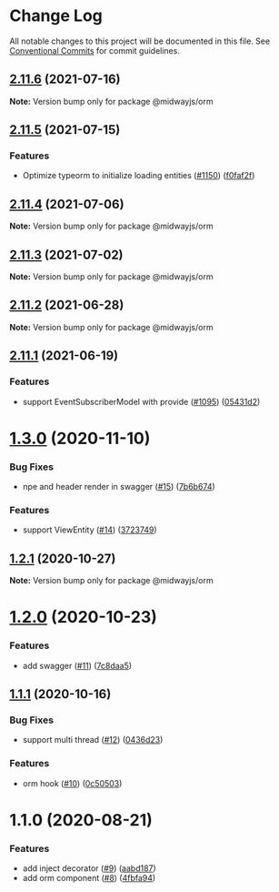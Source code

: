 # Change Log

All notable changes to this project will be documented in this file.
See [Conventional Commits](https://conventionalcommits.org) for commit guidelines.

## [2.11.6](https://github.com/midwayjs/midway/compare/v2.11.5...v2.11.6) (2021-07-16)

**Note:** Version bump only for package @midwayjs/orm





## [2.11.5](https://github.com/midwayjs/midway/compare/v2.11.4...v2.11.5) (2021-07-15)


### Features

* Optimize typeorm to initialize loading entities ([#1150](https://github.com/midwayjs/midway/issues/1150)) ([f0faf2f](https://github.com/midwayjs/midway/commit/f0faf2f1fbdb14f26f157eb554520377c06e6ef8))





## [2.11.4](https://github.com/midwayjs/midway/compare/v2.11.3...v2.11.4) (2021-07-06)

**Note:** Version bump only for package @midwayjs/orm





## [2.11.3](https://github.com/midwayjs/midway/compare/v2.11.2...v2.11.3) (2021-07-02)

**Note:** Version bump only for package @midwayjs/orm





## [2.11.2](https://github.com/midwayjs/midway/compare/v2.11.1...v2.11.2) (2021-06-28)

**Note:** Version bump only for package @midwayjs/orm





## [2.11.1](https://github.com/midwayjs/midway/compare/v2.11.0...v2.11.1) (2021-06-19)


### Features

* support EventSubscriberModel with provide ([#1095](https://github.com/midwayjs/midway/issues/1095)) ([05431d2](https://github.com/midwayjs/midway/commit/05431d28b9812cf6f658945b3fe7f69801224559))





# [1.3.0](https://github.com/midwayjs/midway-component/compare/@midwayjs/orm@1.2.1...@midwayjs/orm@1.3.0) (2020-11-10)


### Bug Fixes

* npe and header render in swagger ([#15](https://github.com/midwayjs/midway-component/issues/15)) ([7b6b674](https://github.com/midwayjs/midway-component/commit/7b6b6743942897905cce91f657bebce989a646dc))


### Features

* support ViewEntity ([#14](https://github.com/midwayjs/midway-component/issues/14)) ([3723749](https://github.com/midwayjs/midway-component/commit/3723749490945b99fb2dbb635e4f6935fbaba5e5))





## [1.2.1](https://github.com/midwayjs/midway-component/compare/@midwayjs/orm@1.2.0...@midwayjs/orm@1.2.1) (2020-10-27)

**Note:** Version bump only for package @midwayjs/orm





# [1.2.0](https://github.com/midwayjs/midway-component/compare/@midwayjs/orm@1.1.1...@midwayjs/orm@1.2.0) (2020-10-23)


### Features

* add swagger ([#11](https://github.com/midwayjs/midway-component/issues/11)) ([7c8daa5](https://github.com/midwayjs/midway-component/commit/7c8daa5b23eaf688b967f5199b6353a69f482e9f))





## [1.1.1](https://github.com/midwayjs/midway-component/compare/@midwayjs/orm@1.1.0...@midwayjs/orm@1.1.1) (2020-10-16)


### Bug Fixes

* support multi thread ([#12](https://github.com/midwayjs/midway-component/issues/12)) ([0436d23](https://github.com/midwayjs/midway-component/commit/0436d239746867588822b1dcae7edebf45303755))


### Features

* orm hook ([#10](https://github.com/midwayjs/midway-component/issues/10)) ([0c50503](https://github.com/midwayjs/midway-component/commit/0c505039e27734ffd38a82e695bb26dc28909c18))





# 1.1.0 (2020-08-21)


### Features

* add inject decorator ([#9](https://github.com/midwayjs/midway-component/issues/9)) ([aabd187](https://github.com/midwayjs/midway-component/commit/aabd187ecf59cf4d610c8ac70500b75166ecfd57))
* add orm component ([#8](https://github.com/midwayjs/midway-component/issues/8)) ([4fbfa94](https://github.com/midwayjs/midway-component/commit/4fbfa94b5d4dd7391a7f90b6daae9e5994437dac))
